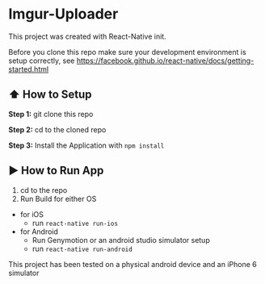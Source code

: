 #  Imgur-Uploader

This project was created with React-Native init.

Before you clone this repo make sure your development environment is setup correctly, see https://facebook.github.io/react-native/docs/getting-started.html

## :arrow_up: How to Setup

**Step 1:** git clone this repo

**Step 2:** cd to the cloned repo

**Step 3:** Install the Application with `npm install`


## :arrow_forward: How to Run App

1. cd to the repo
2. Run Build for either OS
  * for iOS
    * run `react-native run-ios`
  * for Android
    * Run Genymotion or an android studio simulator setup
    * run `react-native run-android`

This project has been tested on a physical android device and an iPhone 6 simulator

